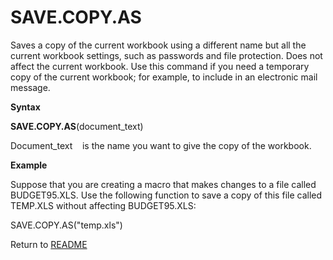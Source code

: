 # SAVE.COPY.AS

Saves a copy of the current workbook using a different name but all the
current workbook settings, such as passwords and file protection. Does
not affect the current workbook. Use this command if you need a
temporary copy of the current workbook; for example, to include in an
electronic mail message.

**Syntax**

**SAVE.COPY.AS**(document\_text)

Document\_text&nbsp;&nbsp;&nbsp;&nbsp;is the name you want to give the
copy of the workbook.

**Example**

Suppose that you are creating a macro that makes changes to a file
called BUDGET95.XLS. Use the following function to save a copy of this
file called TEMP.XLS without affecting BUDGET95.XLS:

SAVE.COPY.AS("temp.xls")



Return to [README](README.md#S)

